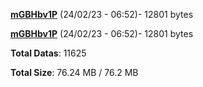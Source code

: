 [**mGBHbv1P**](/data/mGBHbv1P.txt) (24/02/23 - 06:52)- 12801 bytes

[**mGBHbv1P**](/data/mGBHbv1P.txt) (24/02/23 - 06:52)- 12801 bytes

**Total Datas**: 11625

**Total Size**: 76.24 MB / 76.2 MB
